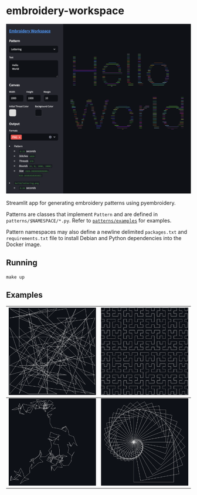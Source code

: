 # embroidery-workspace

[![Hello World Screenshot](screenshot.png)](patterns/examples/lettering.py)

Streamlit app for generating embroidery patterns using pyembroidery.

Patterns are classes that implement `Pattern` and are defined in `patterns/$NAMESPACE/*.py`.
Refer to [`patterns/examples`](patterns/examples) for examples.

Pattern namespaces may also define a newline delimited `packages.txt` and `requirements.txt` file to install
Debian and Python dependencies into the Docker image.

## Running

```
make up
```

## Examples

[![Grid](patterns/examples/thumbnails/grid.png)](patterns/examples/grid.py) | [![Hilbert Curve](patterns/examples/thumbnails/hilbert_curve.png)](patterns/examples/hilbert_curve.py)
-- | --
[![Random Walk](patterns/examples/thumbnails/random_walk.png)](patterns/examples/random_walk.py) | [![Spiral](patterns/examples/thumbnails/spiral.png)](patterns/examples/spiral.py)
